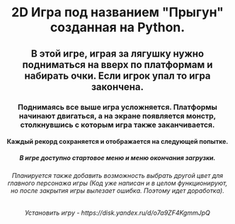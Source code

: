 <h1 align='center'>2D Игра под названием "Прыгун" созданная на Python.</h1>
<h2 align='center'>В этой игре, играя за лягушку нужно подниматься на вверх по платформам и набирать очки. Если игрок упал то игра закончена.</h2>
<h3 align='center'>Поднимаясь все выше игра усложняется. Платформы начинают двигаться, а на экране появляется монстр, столкнувшись с которым игра также заканчивается.</h3>
<h4 align='center'>Каждый рекорд сохраняется и отображается на следующей попытке.</h4>
<h5 align='center'>В игре доступно стартовое меню и меню окончания загрузки.</h5>
<h6 align='center'>Планируется также добавить возможность выбрать другой цвет для главного персонажа игры (Код уже написан и в целом функционируют, но после закрытия игры вылезает ошибка. Поэтому идет доработка). </h6>
<h6 align='center'> Установить игру - https://disk.yandex.ru/d/o7a9ZF4KgmmJpQ </h6>
